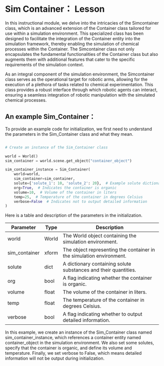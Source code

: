 # Sim Container： Lesson

In this instructional module, we delve into the intricacies of the Simcontainer class, which is an advanced extension of the Container class tailored for use within a simulation environment.  This specialized class has been designed to facilitate the integration of the Container entity into the simulation framework, thereby enabling the simulation of chemical processes within the Container.  The Simcontainer class not only encapsulates the fundamental functionalities of the Container class but also augments them with additional features that cater to the specific requirements of the simulation context.

As an integral component of the simulation environment, the Simcontainer class serves as the operational target for robotic arms, allowing for the execution of a plethora of tasks related to chemical experimentation.  This class provides a robust interface through which robotic agents can interact, ensuring a seamless integration of robotic manipulation with the simulated chemical processes.

## An example Sim_Container：
To provide an example code for initialization, we first need to understand the parameters in the Sim_Container class and what they mean. 

```python

# Create an instance of the Sim_Container class

world = World()
sim_container = world.scene.get_object("container_object")

sim_container_instance = Sim_Container(
    world=world,
    sim_container=sim_container,
    solute={'solute_1': 10, 'solute_2': 20},  # Example solute dictionary
    org=True,  # Indicates the container is organic
    volume=10,  # Volume of the container in liters
    temp=25,  # Temperature of the container in degrees Celsius
    verbose=False  # Indicates not to output detailed information
)
```
Here is a table and description of the parameters in the initialization.

|Parameter    | Type | Description |
| ----------- | ----------- |----------- |
| world    | World      |The World object containing the simulation environment.    |
| sim_container   | 	 xform    |The object representing the container in the simulation environment.     |
| solute   | 	dict        |A dictionary containing solute substances and their quantities.      |
| org   |bool       |A flag indicating whether the container is organic.     |
| volume   | float     |The volume of the container in liters. |
| temp	   | float        |The temperature of the container in degrees Celsius.      |
| verbose		   | bool        |A flag indicating whether to output detailed information.      |

In this example, we create an instance of the Sim_Container class named sim_container_instance, which references a container entity named container_object in the simulation environment. We also set some solutes, specify that the container is organic, and define its volume and temperature. Finally, we set verbose to False, which means detailed information will not be output during initialization.
